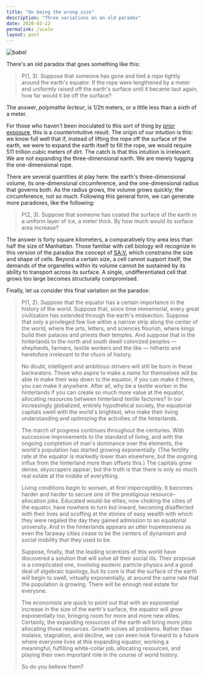 ```yaml
---
title: "On being the wrong size"
description: "Three variations on an old paradox"
date: 2020-03-22
permalink: /scale
layout: post
---
```


![babel](/assets/images/tower_of_babel.jpg)

There's an old paradox that goes something like this:

> P(1, 3). Suppose that someone has gone and tied a rope tightly around the earth's equator. If the rope were lengthened by a meter and uniformly raised off the earth's surface until it became taut again, how far would it be off the surface?

The answer, _polymathe lecteur_, is 1/2π meters, or a little less than a sixth of a meter.

For those who haven't been inoculated to this sort of thing by [prior](https://en.wikipedia.org/wiki/String_girdling_Earth) [exposure](https://en.wikipedia.org/wiki/Napkin_ring_problem), this is a counterintuitive result. The origin of our intuition is this: we know full well that if, instead of lifting the rope off the surface of the earth, we were to expand the earth itself to fill the rope, we would require 511 trillion cubic meters of dirt. The catch is that this intuition is irrelevant. We are not expanding the three-dimensional earth. We are merely tugging the one-dimensional rope.

There are several quantities at play here: the earth's three-dimensional volume, its one-dimensional circumference, and the one-dimensional radius that governs both. As the radius grows, the volume grows quickly; the circumference, not so much. Following this general form, we can generate more paradoxes, like the following:

> P(2, 3). Suppose that someone has coated the surface of the earth in a uniform layer of ice, a meter thick. By how much would its surface area increase?

The answer is forty square kilometers, a comparatively tiny area less than half the size of Manhattan. Those familiar with cell biology will recognize in this version of the paradox the concept of [SA:V](https://en.wikipedia.org/wiki/Surface-area-to-volume_ratio), which constrains the size and shape of cells. Beyond a certain size, a cell cannot support itself; the demands of the organelles within its volume cannot be sustained by its ability to transport across its surface. A single, undifferentiated cell that grows too large becomes structurally compromised.

Finally, let us consider this final variation on the paradox:

> P(1, 2). Suppose that the equator has a certain importance in the history of the world. Suppose that, since time immemorial, every great civilization has extended through the earth's midsection. Suppose that only a privileged few live within a narrow strip along the center of the world, where the arts, letters, and sciences flourish, where kings build their palaces and priests their temples. And suppose that in the hinterlands to the north and south dwell colonized peoples — shepherds, farmers, textile workers and the like — hitherto and heretofore irrelevant to the churn of history.
>
> No doubt, intelligent and ambitious strivers will still be born in these backwaters. Those who aspire to make a name for themselves will be able to make their way down to the equator; if you can make it there, you can make it anywhere. After all, why be a textile worker in the hinterlands if you can create so much more value at the equator, allocating resources between hinterland textile factories? In our increasingly globalized, entirely hypothetical society, the equatorial capitals swell with the world's brightest, who make their living understanding and optimizing the activities of the hinterlands.
>
> The march of progress continues throughout the centuries. With successive improvements to the standard of living, and with the ongoing completion of man's dominance over the elements, the world's population has started growing exponentially. (The fertility rate at the equator is markedly lower than elsewhere, but the ongoing influx from the hinterland more than offsets this.) The capitals grow dense; skyscrapers appear; but the truth is that there is only so much real estate at the middle of everything.
>
> Living conditions begin to worsen, at first imperceptibly. It becomes harder and harder to secure one of the prestigious resource-allocation jobs. Educated would-be elites, now choking the cities of the equator, have nowhere to turn but inward, becoming disaffected with their lives and scoffing at the stories of easy wealth with which they were regaled the day they gained admission to an equatorial university. And in the hinterlands appears an utter hopelessness as even the faraway cities cease to be the centers of dynamism and social mobility that they used to be.
>
> Suppose, finally, that the leading scientists of this world have discovered a solution that will solve all their social ills. Their proposal is a complicated one, involving esoteric particle physics and a good deal of algebraic topology, but its core is that the surface of the earth will begin to swell, virtually exponentially, at around the same rate that the population is growing. There will be enough real estate for everyone.
>
> The economists are quick to point out that with an exponential increase in the size of the earth's surface, the equator will grow exponentially too, bringing room for more and more new elites. Certainly, the expanding resources of the earth will bring more jobs allocating those resources. Growth solves all problems. Rather than malaise, stagnation, and decline, we can even look forward to a future where everyone lives at this expanding equator, working a meaningful, fulfilling white-collar job, allocating resources, and playing their own important role in the course of world history.
>
> So do you believe them?

